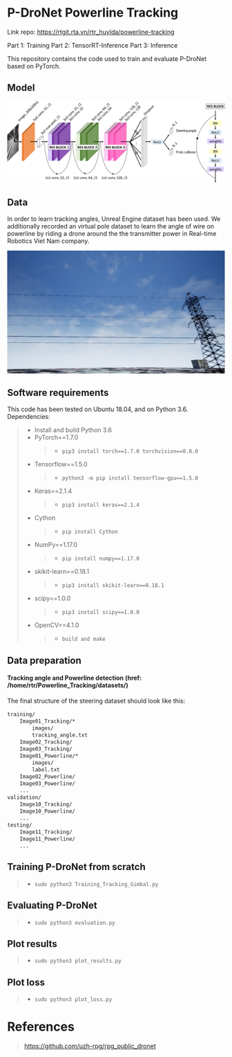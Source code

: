 # P-DroNet Powerline Tracking

Link repo: https://rtgit.rta.vn/rtr_huylda/powerline-tracking

Part 1: Training
Part 2: TensorRT-Inference
Part 3: Inference

<p>This repository contains the code used to train and evaluate P-DroNet based on PyTorch.</p>

## Model

![architecture](./Training/imgs/architecture.png)

## Data

<p>In order to learn tracking angles, Unreal Engine dataset has been used. We additionally recorded an virtual pole dataset to learn the angle of wire on powerline by riding a drone around the the transmitter power in Real-time Robotics Viet Nam company.</p>

![IMG01_0502](./Training/imgs/IMG01_0502.png)

## Software requirements

This code has been tested on Ubuntu 18.04, and on Python 3.6.
Dependencies:

> - Install and build Python 3.6
> - PyTorch==1.7.0
>   > - `pip3 install torch==1.7.0 torchvision==0.8.0`
> - Tensorflow==1.5.0
>   > - `python3 -m pip install tensorflow-gpu==1.5.0`
> - Keras==2.1.4
>   > - `pip3 install keras==2.1.4`
> - Cython
>   > - `pip install Cython`
> - NumPy==1.17.0
>   > - `pip install numpy==1.17.0`
> - skikit-learn==0.18.1
>   > - `pip3 install skikit-learn==0.18.1`
> - scipy==1.0.0
>   > - `pip3 install scipy==1.0.0`
> - OpenCV==4.1.0
>   > - `build and make`

## Data preparation

#### Tracking angle and Powerline detection (href: /home/rtr/Powerline_Tracking/datasets/)

The final structure of the steering dataset should look like this:

```
training/
    Image01_Tracking/*
        images/
        tracking_angle.txt
    Image02_Tracking/
    Image03_Tracking/
    Image01_Powerline/*
        images/
        label.txt
    Image02_Powerline/
    Image03_Powerline/
    ...
validation/
    Image10_Tracking/
    Image10_Powerline/
    ...
testing/
    Image11_Tracking/
    Image11_Powerline/
    ...
```

## Training P-DroNet from scratch

> - `sudo python3 Training_Tracking_Gimbal.py`

## Evaluating P-DroNet

> - `sudo python3 evaluation.py`

## Plot results

> - `sudo python3 plot_results.py`

## Plot loss

> - `sudo python3 plot_loss.py`

# References

> https://github.com/uzh-rpg/rpg_public_dronet
